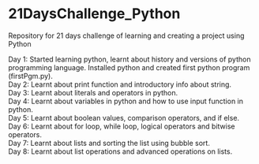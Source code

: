 # 21DaysChallenge_Python
Repository for 21 days challenge of learning and creating a project using Python

Day 1: Started learning python, learnt about history and versions of python programming language. Installed python and created first python program (firstPgm.py).  
Day 2: Learnt about print function and introductory info about string.  
Day 3: Learnt about literals and operators in python.  
Day 4: Learnt about variables in python and how to use input function in python.  
Day 5: Learnt about boolean values, comparison operators, and if else.  
Day 6: Learnt about for loop, while loop, logical operators and bitwise operators.  
Day 7: Learnt about lists and sorting the list using bubble sort.  
Day 8: Learnt about list operations and advanced operations on lists.  
